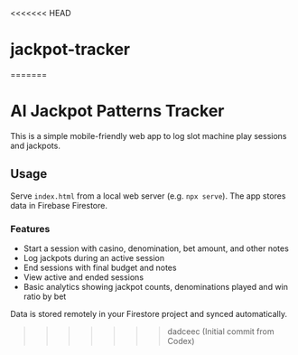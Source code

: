 <<<<<<< HEAD
# jackpot-tracker
=======
# AI Jackpot Patterns Tracker

This is a simple mobile-friendly web app to log slot machine play sessions and jackpots.

## Usage
Serve `index.html` from a local web server (e.g. `npx serve`). The app stores data in Firebase Firestore.

### Features

- Start a session with casino, denomination, bet amount, and other notes
- Log jackpots during an active session
- End sessions with final budget and notes
- View active and ended sessions
- Basic analytics showing jackpot counts, denominations played and win ratio by bet

Data is stored remotely in your Firestore project and synced automatically.
>>>>>>> dadceec (Initial commit from Codex)
